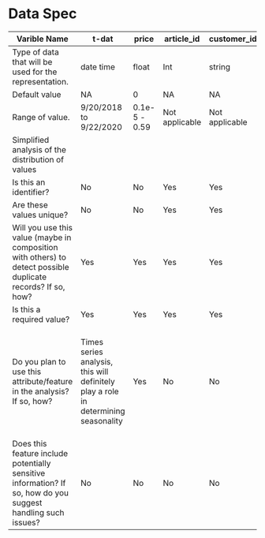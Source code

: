 # Data Spec

| Varible Name                                                                                                 | t-dat                                                                              | price         | article_id     | customer_id    | sales_channel_id                                                                                                                                           | age                                                                   | postal_code                               | department_no                                                                                                                                         | detail_desc | product_type_no                                                                    |
|--------------------------------------------------------------------------------------------------------------|------------------------------------------------------------------------------------|---------------|----------------|----------------|------------------------------------------------------------------------------------------------------------------------------------------------------------|-----------------------------------------------------------------------|-------------------------------------------|-------------------------------------------------------------------------------------------------------------------------------------------------------|-------------|------------------------------------------------------------------------------------|
| Type of data that will be used for the representation.                                                       | date time                                                                          | float         | Int            | string         | int                                                                                                                                                        | float                                                                 | string                                    | int                                                                                                                                                   | string      | int                                                                                |
| Default value                                                                                                | NA                                                                                 |             0 | NA             | NA             |                                                                                                                                                          1 | NA                                                                    | NA                                        | NA                                                                                                                                                    | NA          | NA                                                                                 |
| Range of value.                                                                                              | 9/20/2018 to 9/22/2020                                                             | 0.1e-5 - 0.59 | Not applicable | Not applicable | [1,2]                                                                                                                                                      | [16,99]                                                               | NA                                        | NA                                                                                                                                                    | NA          | NA                                                                                 |
| Simplified analysis of the distribution of values                                                            |                                                                                    |               |                |                |                                                                                                                                                            |                                                                       |                                           |                                                                                                                                                       |             |                                                                                    |
| Is this an identifier?                                                                                       | No                                                                                 | No            | Yes            | Yes            | No                                                                                                                                                         | No                                                                    | No                                        | No                                                                                                                                                    | No          | No                                                                                 |
| Are these values unique?                                                                                     | No                                                                                 | No            | Yes            | Yes            | No                                                                                                                                                         | No                                                                    | No                                        | No                                                                                                                                                    | No          | No                                                                                 |
| Will you use this value (maybe in composition with others) to detect possible duplicate records? If so, how? | Yes                                                                                | Yes           | Yes            | Yes            | No                                                                                                                                                         | No                                                                    | No                                        | No                                                                                                                                                    | No          | No                                                                                 |
| Is this a required value?                                                                                    | Yes                                                                                | Yes           | Yes            | Yes            | Yes                                                                                                                                                        | Yes                                                                   | Yes                                       | Yes                                                                                                                                                   | No          | Yes                                                                                |
| Do you plan to use this attribute/feature in the analysis? If so, how?                                       | Times series analysis, this will definitely play a role in determining seasonality | Yes           | No             | No             | Yes, this could be useful in determining the correlation between sales in the store vs online and any other patterns that could be useful in this analysis | Yes, to come up with age-appropriate recommendations using clustering | Yes, to perform location-based clustering | Yes, to perform analysis of items within a given department and later for individual recommendations for customers according to different departments | No          | Yes, this could be useful in performing category-based analysis of purchased items |
| Does this feature include potentially sensitive information? If so, how do you suggest handling such issues? | No                                                                                 | No            | No             | No             | No                                                                                                                                                         | Yes                                                                   | Yes, perhaps by anonymizing the clusters  | No                                                                                                                                                    | No          | No                                                                                 |
